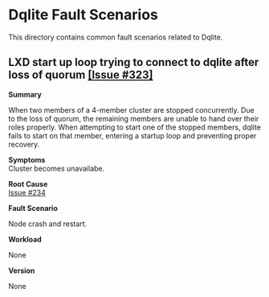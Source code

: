 # Dqlite Fault Scenarios

This directory contains common fault scenarios related to Dqlite.

## LXD start up loop trying to connect to dqlite after loss of quorum [[Issue #323]](https://github.com/canonical/dqlite/issues/323)


**Summary**  

When two members of a 4-member cluster are stopped concurrently. Due to the loss of quorum, the remaining members are unable to hand over their roles properly. When attempting to start one of the stopped members, dqlite fails to start on that member, entering a startup loop and preventing proper recovery.




**Symptoms**  
Cluster becomes unavailabe.


**Root Cause**  
[Issue #234](https://github.com/canonical/raft/issues/234)


**Fault Scenario**

Node crash and restart.

**Workload**

None


**Version**

None


